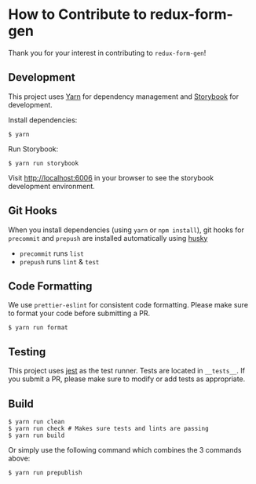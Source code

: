# How to Contribute to redux-form-gen

Thank you for your interest in contributing to `redux-form-gen`!

## Development

This project uses [Yarn](https://yarnpkg.com/) for dependency management and [Storybook](https://storybook.js.org/) for
development.

Install dependencies:

```
$ yarn
```

Run Storybook:

```
$ yarn run storybook
```

Visit <http://localhost:6006> in your browser to see the storybook development environment.

## Git Hooks

When you install dependencies (using `yarn` or `npm install`), git hooks for `precommit` and `prepush` are installed
automatically using [husky](https://github.com/typicode/husky)

* `precommit` runs `list`
* `prepush` runs `lint` & `test`

## Code Formatting

We use `prettier-eslint` for consistent code formatting. Please make sure to format your code before submitting a PR.

```
$ yarn run format
```

## Testing

This project uses [jest](https://facebook.github.io/jest/) as the test runner. Tests are located in `__tests__`. If you
submit a PR, please make sure to modify or add tests as appropriate.

## Build

```
$ yarn run clean
$ yarn run check # Makes sure tests and lints are passing
$ yarn run build
```

Or simply use the following command which combines the 3 commands above:

```
$ yarn run prepublish
```
